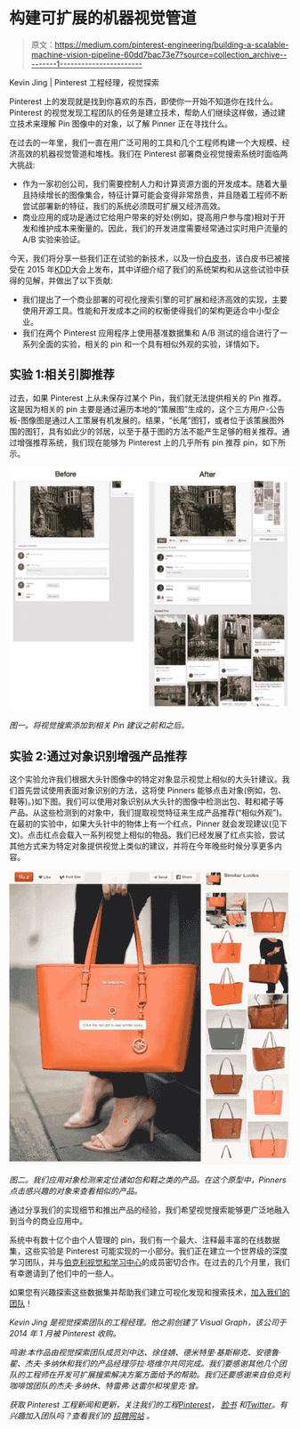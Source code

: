 # 构建可扩展的机器视觉管道

> 原文：<https://medium.com/pinterest-engineering/building-a-scalable-machine-vision-pipeline-60dd7bac73e7?source=collection_archive---------1----------------------->

Kevin Jing | Pinterest 工程经理，视觉探索

Pinterest 上的发现就是找到你喜欢的东西，即使你一开始不知道你在找什么。Pinterest 的视觉发现工程团队的任务是建立技术，帮助人们继续这样做，通过建立技术来理解 Pin 图像中的对象，以了解 Pinner 正在寻找什么。

在过去的一年里，我们一直在用广泛可用的工具和几个工程师构建一个大规模、经济高效的机器视觉管道和堆栈。我们在 Pinterest 部署商业视觉搜索系统时面临两大挑战:

*   作为一家初创公司，我们需要控制人力和计算资源方面的开发成本。随着大量且持续增长的图像集合，特征计算可能会变得非常昂贵，并且随着工程师不断尝试部署新的特征，我们的系统必须既可扩展又经济高效。
*   商业应用的成功是通过它给用户带来的好处(例如，提高用户参与度)相对于开发和维护成本来衡量的。因此，我们的开发进度需要经常通过实时用户流量的 A/B 实验来验证。

今天，我们将分享一些我们正在试验的新技术，以及一份[白皮书](http://arxiv.org/abs/1505.07647)，该白皮书已被接受在 2015 年[KDD](http://www.kdd.org/kdd2015/)大会上发布，其中详细介绍了我们的系统架构和从这些试验中获得的见解，并做出了以下贡献:

*   我们提出了一个商业部署的可视化搜索引擎的可扩展和经济高效的实现，主要使用开源工具。性能和开发成本之间的权衡使得我们的架构更适合中小型企业。
*   我们在两个 Pinterest 应用程序上使用基准数据集和 A/B 测试的组合进行了一系列全面的实验，相关的 pin 和一个具有相似外观的实验，详情如下。

## 实验 1:相关引脚推荐

过去，如果 Pinterest 上从未保存过某个 Pin，我们就无法提供相关的 Pin 推荐。这是因为相关的 pin 主要是通过遍历本地的“策展图”生成的，这个三方用户-公告板-图像图是通过人工策展有机发展的。结果，“长尾”图钉，或者位于该策展图外围的图钉，具有如此少的邻居，以至于基于图的方法不能产生足够的相关推荐。通过增强推荐系统，我们现在能够为 Pinterest 上的几乎所有 pin 推荐 pin，如下所示。

![](img/b935a55bc0c54505a88042b5ab8ee76f.png)

*图一。将视觉搜索添加到相关 Pin 建议之前和之后。*

## 实验 2:通过对象识别增强产品推荐

这个实验允许我们根据大头针图像中的特定对象显示视觉上相似的大头针建议。我们首先尝试使用表面对象识别的方法，这将使 Pinners 能够点击对象(例如，包、鞋等)。)如下图。我们可以使用对象识别从大头针的图像中检测出包、鞋和裙子等产品。从这些检测到的对象中，我们提取视觉特征来生成产品推荐(“相似外观”)。在最初的实验中，如果大头针中的物体上有一个红点，Pinner 就会发现建议(见下文)。点击红点会载入一系列视觉上相似的物品。我们已经发展了红点实验，尝试其他方式来为特定对象提供视觉上类似的建议，并将在今年晚些时候分享更多内容。

![](img/7b31f4fcff68fa29c2d4316d83751c2a.png)

*图二。我们应用对象检测来定位诸如包和鞋之类的产品。在这个原型中，Pinners 点击感兴趣的对象来查看相似的产品。*

通过分享我们的实现细节和推出产品的经验，我们希望视觉搜索能够更广泛地融入到当今的商业应用中。

系统中有数十亿个由个人管理的 pin，我们有一个最大、注释最丰富的在线数据集，这些实验是 Pinterest 可能实现的一小部分。我们正在建立一个世界级的深度学习团队，并与[伯克利视觉和学习中心](http://bvlc.eecs.berkeley.edu/)的成员密切合作。在过去的几个月里，我们有幸邀请到了他们中的一些人。

如果您有兴趣探索这些数据集并帮助我们建立可视化发现和搜索技术，[加入我们的团队](https://about.pinterest.com/en/careers)！

*Kevin Jing 是视觉探索团队的工程经理。他之前创建了 Visual Graph，该公司于 2014 年 1 月被 Pinterest 收购。*

*鸣谢:本作品由视觉探索团队成员刘中达、徐佳婧、德米特里·基斯柳克、安德鲁·翟、杰夫·多纳休和我们的产品经理莎拉·塔维尔共同完成。我们要感谢其他几个团队的工程师在开发可扩展搜索解决方案方面给予的帮助。我们还要感谢来自伯克利咖啡馆团队的杰夫·多纳休、特雷弗·达雷尔和埃里克·曾。*

*获取 Pinterest 工程新闻和更新，关注我们的工程*[*Pinterest*](https://www.pinterest.com/malorie/pinterest-engineering-news/)*，* [*脸书*](https://www.facebook.com/pinterestengineering) *和*[*Twitter*](https://twitter.com/PinterestEng)*。有兴趣加入团队吗？查看我们的* [*招聘网站*](https://about.pinterest.com/en/careers/engineering-product) *。*